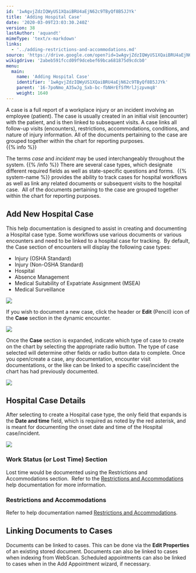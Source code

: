 ```yaml
---
id: '1wAgvjZdzIQWyUS1XQaiBRU4aEjN62c9TByQf8B5JJYk'
title: 'Adding Hospital Case'
date: '2020-03-09T23:03:30.240Z'
version: 38
lastAuthor: 'aquandt'
mimeType: 'text/x-markdown'
links:
  - '../adding-restrictions-and-accommodations.md'
source: 'https://drive.google.com/open?id=1wAgvjZdzIQWyUS1XQaiBRU4aEjN62c9TByQf8B5JJYk'
wikigdrive: '2abeb591fccd09f9dcebef69bca681875d9cdcb0'
menu:
  main:
    name: 'Adding Hospital Case'
    identifier: '1wAgvjZdzIQWyUS1XQaiBRU4aEjN62c9TByQf8B5JJYk'
    parent: '16-7poNmo_A35wJg_Sxb-bc-fbNHrEfSfMrlJjzpvmq8'
    weight: 1640
---
```

A case is a full report of a workplace injury or an incident involving an employee (patient). The case is usually created in an initial visit (encounter) with the patient, and is then linked to subsequent visits. A case links all follow-up visits (encounters), restrictions, accommodations, conditions, and nature of injury information. All of the documents pertaining to the case are grouped together within the chart for reporting purposes.  
{{% info %}}

The terms *case* and *incident* may be used interchangeably throughout the system.
{{% /info %}}
There are several case types, which designate different required fields as well as state-specific questions and forms.  {{% system-name %}} provides the ability to track cases for hospital workflows as well as link any related documents or subsequent visits to the hospital case.  All of the documents pertaining to the case are grouped together within the chart for reporting purposes.
  
## **Add New Hospital Case**  

This help documentation is designed to assist in creating and documenting a Hospital case type. Some workflows use various documents or various encounters and need to be linked to a hospital case for tracking. 
By default, the Case section of encounters will display the following case types:
* Injury (OSHA Standard)
* Injury (Non-OSHA Standard)
* Hospital
* Absence Management
* Medical Suitability of Expatriate Assignment (MSEA)
* Medical Surveillance

  
![](../adding-hospital-case.assets/10000201000004A400000102E8549FDCA2FE867C.png)  


If you wish to document a new case, click the header or **Edit** (Pencil) icon of the **Case** section in the dynamic encounter.

  
![](../adding-hospital-case.assets/10000201000004A400000102E5623BD7A1337E27.png)  


Once the **Case** section is expanded, indicate which type of case to create on the chart by selecting the appropriate radio button. The type of case selected will determine other fields or radio button data to complete. Once you open/create a case, any documentation, encounter visit documentations, or the like can be linked to a specific case/incident the chart has had previously documented.

  
![](../adding-hospital-case.assets/10000201000004A7000000D039287E81C426AB92.png)  

  
## **Hospital Case Details**  

After selecting to create a Hospital case type, the only field that expands is the **Date and time** field, which is required as noted by the red asterisk, and is meant for documenting the onset date and time of the Hospital case/incident.

  
![](../adding-hospital-case.assets/10000201000004A7000000D02E41CC6A50E4DEC3.png)  

  
### **Work Status (or Lost Time) Section**  

Lost time would be documented using the Restrictions and Accommodations section.  Refer to the [Restrictions and Accommodations](../adding-restrictions-and-accommodations.md) help documentation for more information.
  
### **Restrictions and Accommodations**  

Refer to help documentation named [Restrictions and Accommodations](../adding-restrictions-and-accommodations.md).
  
## **Linking Documents to Cases**  

Documents can be linked to cases. This can be done via the **Edit Properties** of an existing stored document. Documents can also be linked to cases when indexing from WebScan. Scheduled appointments can also be linked to cases when in the Add Appointment wizard, if necessary.

